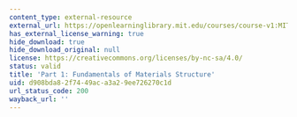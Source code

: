 ```yaml
---
content_type: external-resource
external_url: https://openlearninglibrary.mit.edu/courses/course-v1:MITx+3.012S.1x+1T2019/about
has_external_license_warning: true
hide_download: true
hide_download_original: null
license: https://creativecommons.org/licenses/by-nc-sa/4.0/
status: valid
title: 'Part 1: Fundamentals of Materials Structure'
uid: d908bda8-2f74-49ac-a3a2-9ee726270c1d
url_status_code: 200
wayback_url: ''
---
```

